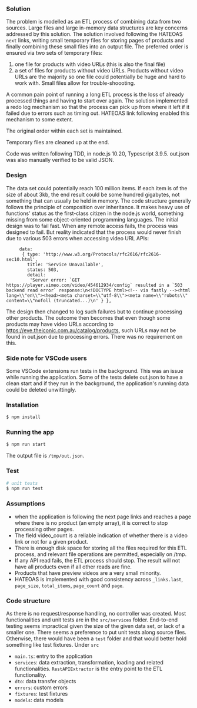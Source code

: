 ### Solution
The problem is modelled as an ETL process of combining data from two sources. Large files and large in-memory data structures are key concerns addressed by this solution. 
The solution involved following the HATEOAS `next` links, writing small temporary files for storing pages of products and finally combining these small files into an output file. The preferred order is ensured via two sets of temporary files:
1. one file for products with video URLs (this is also the final file)
2. a set of files for products without video URLs. Products without video URLs are the majority so one file could potentially be huge and hard to work with. Small files allow for trouble-shoooting. 

A common pain point of running a long ETL process is the loss of already processed things and having to start over again. The solution implemented a redo log mechanism so that the process can pick up from where it left if it failed due to errors such as timing out. HATEOAS link following enabled this mechanism to some extent. 

The original order within each set is maintained. 

Temporary files are cleaned up at the end. 

Code was written following TDD, in node.js 10.20, Typescript 3.9.5. out.json was also manually verified to be valid JSON. 


### Design
The data set could potentially reach 100 million items. If each item is of the size of about 3kb, the end result could be some hundred gigabytes, not something that can usually be held in memory. 
The code structure generally follows the principle of composition over inheritance. It makes heavy use of functions' status as the first-class citizen in the node.js world, something missing from some object-oriented programming languages. 
The initial design was to fail fast. When any remote access fails, the process was designed to fail. But reality indicated that the process would never finish due to various 503 errors when accessing video URL APIs: 
```
     data:
      { type: 'http://www.w3.org/Protocols/rfc2616/rfc2616-sec10.html',
        title: 'Service Unavailable',
        status: 503,
        detail:
         'Server error: `GET https://player.vimeo.com/video/454612934/config` resulted in a `503 backend read error` response:\n<!DOCTYPE html><!-- via fastly --><html lang=\\"en\\"><head><meta charset=\\"utf-8\\"><meta name=\\"robots\\" content=\\"nofoll (truncated...)\n' } },
```
The design then changed to log such failures but to continue processing other products. The outcome then becomes that even though some products may have video URLs according to https://eve.theiconic.com.au/catalog/products, such URLs may not be found in out.json due to processing errors. There was no requirement on this.


### Side note for VSCode users 
Some VSCode extensions run tests in the background. This was an issue while running the application. Some of the tests delete out.json to have a clean start and if they run in the background, the application's running data could be deleted unwittingly. 


### Installation

```bash
$ npm install
```

### Running the app

```bash
$ npm run start
```

The output file is `/tmp/out.json`. 

### Test

```bash
# unit tests
$ npm run test
```


### Assumptions
- when the application is following the next page links and reaches a page where there is no product (an empty array), it is correct to stop processing other pages. 
- The field video_count is a reliable indication of whether there is a video link or not for a given product. 
- There is enough disk space for storing all the files required for this ETL process, and relevant file operations are permitted, especially on /tmp. 
- If any API read fails, the ETL process should stop. The result will not have all products even if all other reads are fine. 
- Products that have preview videos are a very small minority. 
- HATEOAS is implemented with good consistency across `_links.last`, `page_size`, `total_items`, `page_count` and `page`.


### Code structure
As there is no request/response handling, no controller was created. Most functionalities and unit tests are in the `src/services` folder. End-to-end testing seems impractical given the size of the given data set, or lack of a smaller one. There seems a preference to put unit tests along source files. Otherwise, there would have been a `test` folder and that would better hold something like test fixtures. 
Under `src`
- `main.ts`: entry to the application
- `services`: data extraction, transformation, loading and related functionalities. `RestAPIExtractor` is the entry point to the ETL functionality. 
- `dto`: data transfer objects
- `errors`: custom errors
- `fixtures`: test fixtures
- `models`: data models


